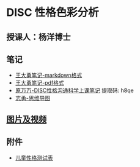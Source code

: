 # DISC 性格色彩分析 
## 授课人：杨洋博士
## 笔记
- [王大勇笔记-markdown格式](./disc.md)
- [王大勇笔记-pdf格式](https://github.com/wangdayong228/xinlicheng/raw/master/disc.pdf)
- [原万万-DISC性格沟通科学上课笔记](https://pan.baidu.com/s/16eEfNkuf2M2cfP4rXFcVGQ) 提取码: h8qe
- [志勇-思维导图](./志勇-DISC思维导图.pdf)

## [图片及视频](./pic)
## 附件
- [儿童性格测试表](./儿童性格测试表-杨洋博士.pdf)